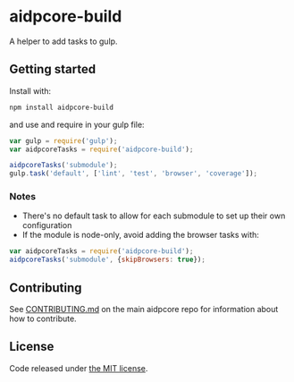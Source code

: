 # aidpcore-build

A helper to add tasks to gulp.

## Getting started

Install with:

```sh
npm install aidpcore-build
```

and use and require in your gulp file:

```javascript
var gulp = require('gulp');
var aidpcoreTasks = require('aidpcore-build');

aidpcoreTasks('submodule');
gulp.task('default', ['lint', 'test', 'browser', 'coverage']);
```

### Notes

* There's no default task to allow for each submodule to set up their own configuration
* If the module is node-only, avoid adding the browser tasks with:
```javascript
var aidpcoreTasks = require('aidpcore-build');
aidpcoreTasks('submodule', {skipBrowsers: true});
```

## Contributing

See [CONTRIBUTING.md](https://github.com/AidpProject/Aidpcoin/blob/master/CONTRIBUTING.md) on the main aidpcore repo for information about how to contribute.

## License

Code released under [the MIT license](https://github.com/underdarkskies/aidpcore/blob/master/LICENSE).

